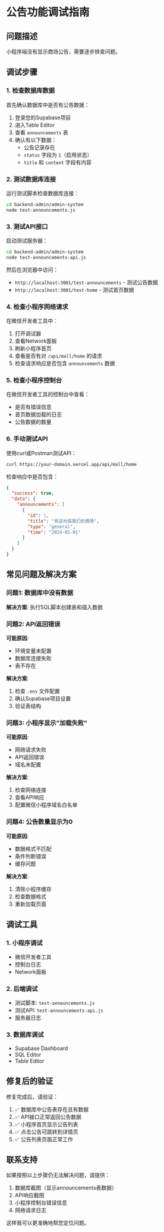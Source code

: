 # 公告功能调试指南

## 问题描述
小程序端没有显示商场公告，需要逐步排查问题。

## 调试步骤

### 1. 检查数据库数据
首先确认数据库中是否有公告数据：

1. 登录您的Supabase项目
2. 进入Table Editor
3. 查看 `announcements` 表
4. 确认有以下数据：
   - 公告记录存在
   - `status` 字段为 `1`（启用状态）
   - `title` 和 `content` 字段有内容

### 2. 测试数据库连接
运行测试脚本检查数据库连接：

```bash
cd backend-admin/admin-system
node test-announcements.js
```

### 3. 测试API接口
启动测试服务器：

```bash
cd backend-admin/admin-system
node test-announcements-api.js
```

然后在浏览器中访问：
- `http://localhost:3001/test-announcements` - 测试公告数据
- `http://localhost:3001/test-home` - 测试首页数据

### 4. 检查小程序网络请求
在微信开发者工具中：

1. 打开调试器
2. 查看Network面板
3. 刷新小程序首页
4. 查看是否有对 `/api/mall/home` 的请求
5. 检查请求响应是否包含 `announcements` 数据

### 5. 检查小程序控制台
在微信开发者工具的控制台中查看：
- 是否有错误信息
- 首页数据加载的日志
- 公告数据的数量

### 6. 手动测试API
使用curl或Postman测试API：

```bash
curl https://your-domain.vercel.app/api/mall/home
```

检查响应中是否包含：
```json
{
  "success": true,
  "data": {
    "announcements": [
      {
        "id": 1,
        "title": "欢迎光临我们的商场",
        "type": "general",
        "time": "2024-01-01"
      }
    ]
  }
}
```

## 常见问题及解决方案

### 问题1: 数据库中没有数据
**解决方案**: 执行SQL脚本创建表和插入数据

### 问题2: API返回错误
**可能原因**:
- 环境变量未配置
- 数据库连接失败
- 表不存在

**解决方案**:
1. 检查 `.env` 文件配置
2. 确认Supabase项目设置
3. 验证表结构

### 问题3: 小程序显示"加载失败"
**可能原因**:
- 网络请求失败
- API返回错误
- 域名未配置

**解决方案**:
1. 检查网络连接
2. 查看API响应
3. 配置微信小程序域名白名单

### 问题4: 公告数量显示为0
**可能原因**:
- 数据格式不匹配
- 条件判断错误
- 缓存问题

**解决方案**:
1. 清除小程序缓存
2. 检查数据格式
3. 重新加载页面

## 调试工具

### 1. 小程序调试
- 微信开发者工具
- 控制台日志
- Network面板

### 2. 后端调试
- 测试脚本: `test-announcements.js`
- 测试API: `test-announcements-api.js`
- 服务器日志

### 3. 数据库调试
- Supabase Dashboard
- SQL Editor
- Table Editor

## 修复后的验证

修复完成后，请验证：

1. ✅ 数据库中公告表存在且有数据
2. ✅ API接口正常返回公告数据
3. ✅ 小程序首页显示公告列表
4. ✅ 点击公告可跳转到详情页
5. ✅ 公告列表页面正常工作

## 联系支持

如果按照以上步骤仍无法解决问题，请提供：

1. 数据库截图（显示announcements表数据）
2. API响应截图
3. 小程序控制台错误信息
4. 网络请求日志

这样我可以更准确地帮您定位问题。 